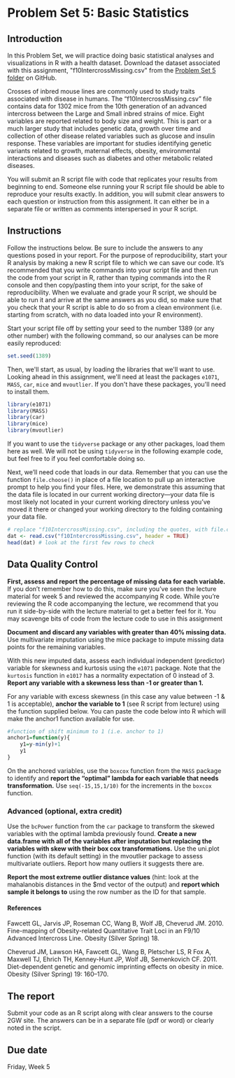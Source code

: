 # Problem Set 5: Basic Statistics

## Introduction

In this Problem Set, we will practice doing basic statistical analyses and visualizations in R with a health dataset. Download the dataset associated with this assignment, "f10IntercrossMissing.csv" from the [Problem Set 5 folder](https://github.com/gwcbi/ResearchAnalytics5/blob/master/ProblemSets/PS5/f10IntercrossMissing.csv) on GitHub. 

Crosses of inbred mouse lines are commonly used to study traits associated with disease in humans. The “f10IntercrossMissing.csv” file contains data for 1302 mice from the 10th generation of an advanced intercross between the Large and Small inbred strains of mice. Eight variables are reported related to body size and weight. This is part or a much larger study that includes genetic data, growth over time and collection of other disease related variables such as glucose and insulin response. These variables are important for studies identifying genetic variants related to growth, maternal effects, obesity, environmental interactions and diseases such as diabetes and other metabolic related diseases.

You will submit an R script file with code that replicates your results from beginning to end. Someone else running your R script file should be able to reproduce your results exactly. In addition, you will submit clear answers to each question or instruction from this assignment.  It can either be in a separate file or written as comments interspersed in your R script.

## Instructions
Follow the instructions below. Be sure to include the answers to any questions posed in your report. For the purpose of reproducibility, start your R analysis by making a new R script file to which we can save our code. It’s recommended that you write commands into your script file and then run the code from your script in R, rather than typing commands into the R console and then copy/pasting them into your script, for the sake of reproducibility. When we evaluate and grade your R script, we should be able to run it and arrive at the same answers as you did, so make sure that you check that your R script is able to do so from a clean environment
(i.e. starting from scratch, with no data loaded into your R environment). 

Start your script file off by setting your seed to the number 1389 (or any other number) with the following command, so our analyses can be more easily reproduced: 

```r
set.seed(1389)
```
Then, we'll start, as usual, by loading the libraries that we'll want to use. Looking ahead in this assignment, we'll need at least the packages `e1071`, `MASS`, `car`, `mice` and `mvoutlier`. If you don't have these packages, you'll need to install them.

```r
library(e1071)
library(MASS)
library(car)
library(mice)
library(mvoutlier)
```
If you want to use the `tidyverse` package or any other packages, load them here as well. We will not be using `tidyverse` in the following example code, but feel free to if you feel comfortable doing so.

Next, we’ll need code that loads in our data. Remember that you can use the function `file.choose()` in place of a file location to pull up an interactive prompt to help you find your files. Here, we demonstrate this assuming that the data file is located in our current working directory—your data file is most likely not located in your current working directory unless you’ve moved it there or changed your working directory to the folding containing your data file.

```r
# replace "f10IntercrossMissing.csv", including the quotes, with file.choose() if desired.
dat <- read.csv("f10IntercrossMissing.csv", header = TRUE) 
head(dat) # look at the first few rows to check
```

## Data Quality Control

**First, assess and report the percentage of missing data for each variable.** If you don’t remember how to do this, make sure you’ve seen the lecture material for week 5 and reviewed the accompanying R code. While you’re reviewing the R code accompanying the lecture, we recommend that you run it side-by-side with the lecture material to get a better feel for it. You may scavenge bits of code from the lecture code to use in this assignment

**Document and discard any variables with greater than 40% missing data.** Use multivariate imputation using the mice package to impute missing data points for the remaining variables. 

With this new imputed data, assess each individual independent (predictor) variable for skewness and kurtosis using the `e1071` package. Note that the `kurtosis` function in `e1017` has a normality expectation of 0 instead of 3. **Report any variable with a skewness less than -1 or greater than 1.** 

For any variable with excess skewness (in this case any value between -1 & 1 is acceptable), **anchor the variable to 1** (see R script from lecture) using the function supplied below.  You can paste the code below into R which will make the anchor1 function available for use.

```r
#function of shift minimum to 1 (i.e. anchor to 1)
anchor1=function(y){
	y1=y-min(y)+1
	y1
}
```

On the anchored variables, use the `boxcox` function from the `MASS` package to identify and **report the “optimal” lambda for each variable that needs transformation.** Use `seq(-15,15,1/10)` for the increments in the `boxcox` function.

### Advanced (optional, extra credit)

Use the `bcPower` function from the `car` package to transform the skewed variables with the optimal lambda previously found. **Create a new data.frame with all of the variables after imputation but replacing the variables with skew with their box cox transformations.** Use the uni.plot function (with its default setting) in the mvoutlier package to assess multivariate outliers. Report how many outliers it suggests there are.

**Report the most extreme outlier distance values** (hint: look at the mahalanobis distances in the $md vector of the output) and **report which sample it belongs to** using the row number as the ID for that sample.


#### References

Fawcett GL, Jarvis JP, Roseman CC, Wang B, Wolf JB, Cheverud JM. 2010. Fine-mapping of Obesity-related Quantitative Trait Loci in an F9/10 Advanced Intercross Line. Obesity (Silver Spring) 18.

Cheverud JM, Lawson HA, Fawcett GL, Wang B, Pletscher LS, R Fox A, Maxwell TJ, Ehrich TH, Kenney-Hunt JP, Wolf JB, Semenkovich CF. 2011. Diet-dependent genetic and genomic imprinting effects on obesity in mice. Obesity (Silver Spring) 19: 160–170.


## The report

Submit your code as an R script along with clear answers to the course 2GW site. The answers can be in a separate file (pdf or word) or clearly noted in the script.

## Due date

Friday, Week 5
